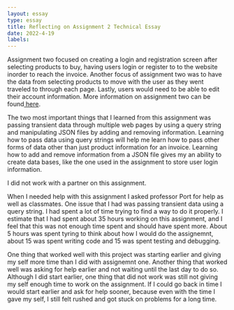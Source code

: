 ```yaml
---
layout: essay
type: essay
title: Reflecting on Assignment 2 Technical Essay
date: 2022-4-19
labels:
---
```


   Assignment two focused on creating a login and registration screen after selecting products to buy, having users login or register to to the website inorder to reach the invoice. Another focus of assignment two was to have the data from selecting products to move with the user as they went traveled to through each page. Lastly, users would need to be able to edit their account information. More information on assignment two can be found<a href = "https://dport96.github.io/ITM352/morea/150.Assignment2/experience-Assignment2_retrospective.html"> here</a>.
 
  The two most important things that I learned from this assignment was passing transient data through multiple web pages by using a query string and manipulating JSON files by adding and removing information. Learning how to pass data using query strings will help me learn how to pass other forms of data other than just product information for an invoice. Learning how to add and remove information from a JSON file gives my an ability to create data bases, like the one used in the assignment to store user login information. 
  
  I did not work with a partner on this assignment. 
  
  When I needed help with this assignment I asked professor Port for help as well as classmates. One issue that I had was passing transient data using a query string. I had spent a lot of time trying to find a way to do it properly. I estimate that I had spent about 35 hours working on this assignment, and I feel that this was not enough time spent and should have spent more. About 5 hours was spent tyring to think about how I would do the assignemnt, about 15 was spent writing code and 15 was spent testing and debugging. 
  
  One thing that worked well with this project was starting earlier and giving my self more time than I did with assignemnt one. Another thing that worked well was asking for help earlier and not waiting until the last day to do so. Although I did start earlier, one thing that did not work was still not giving my self enough time to work on the assignment. If I could go back in time I would start earlier and ask for help sooner, because even with the time I gave my self, I still felt rushed and got stuck on problems for a long time. 
